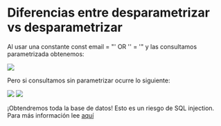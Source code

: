 <h1>Diferencias entre desparametrizar vs desparametrizar</h1>
<p>Al usar una constante const <span>email = "' OR '' = '"</span> y las consultamos parametrizada obtenemos:</p>
<img src='https://github.com/PauliPuli/M7-Dia3-ejercicio/assets/156126623/75f36893-1840-4163-9d61-9ea99fb5e5d2'>
<p>Pero si consultamos sin parametrizar ocurre lo siguiente:</p>
<img src='https://github.com/PauliPuli/M7-Dia3-ejercicio/assets/156126623/6ead35be-b6b5-4906-b17d-bbd15857832f'>
<img src='https://github.com/PauliPuli/M7-Dia3-ejercicio/assets/156126623/41cc488a-382c-415b-85dc-31fb3f9b1137
'>
<p>¡Obtendremos toda la base de datos! Esto es un riesgo de SQL injection. Para más información lee <a href='https://node-postgres.com/features/queries#query-config-object'>aquí</a></p>